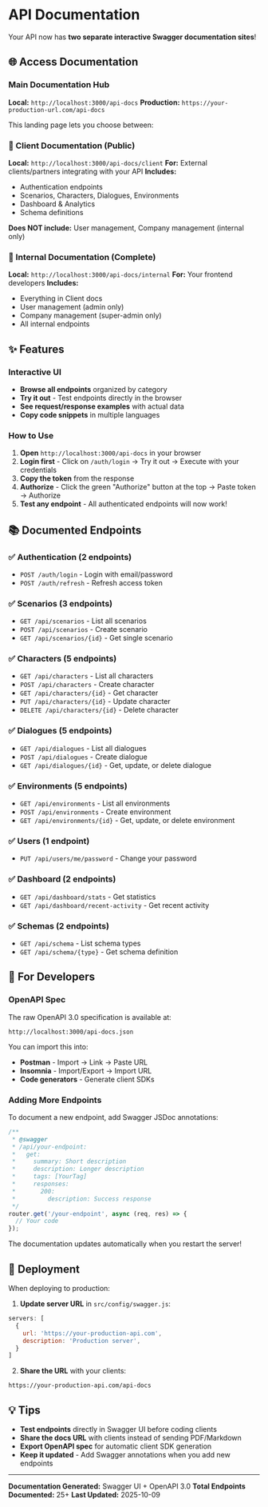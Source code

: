 # API Documentation

Your API now has **two separate interactive Swagger documentation sites**!

## 🌐 Access Documentation

### Main Documentation Hub
**Local:** `http://localhost:3000/api-docs`
**Production:** `https://your-production-url.com/api-docs`

This landing page lets you choose between:

### 📘 Client Documentation (Public)
**Local:** `http://localhost:3000/api-docs/client`
**For:** External clients/partners integrating with your API
**Includes:**
- Authentication endpoints
- Scenarios, Characters, Dialogues, Environments
- Dashboard & Analytics
- Schema definitions

**Does NOT include:** User management, Company management (internal only)

### 📕 Internal Documentation (Complete)
**Local:** `http://localhost:3000/api-docs/internal`
**For:** Your frontend developers
**Includes:**
- Everything in Client docs
- User management (admin only)
- Company management (super-admin only)
- All internal endpoints

## ✨ Features

### Interactive UI
- **Browse all endpoints** organized by category
- **Try it out** - Test endpoints directly in the browser
- **See request/response examples** with actual data
- **Copy code snippets** in multiple languages

### How to Use

1. **Open** `http://localhost:3000/api-docs` in your browser
2. **Login first** - Click on `/auth/login` → Try it out → Execute with your credentials
3. **Copy the token** from the response
4. **Authorize** - Click the green "Authorize" button at the top → Paste token → Authorize
5. **Test any endpoint** - All authenticated endpoints will now work!

## 📚 Documented Endpoints

### ✅ Authentication (2 endpoints)
- `POST /auth/login` - Login with email/password
- `POST /auth/refresh` - Refresh access token

### ✅ Scenarios (3 endpoints)
- `GET /api/scenarios` - List all scenarios
- `POST /api/scenarios` - Create scenario
- `GET /api/scenarios/{id}` - Get single scenario

### ✅ Characters (5 endpoints)
- `GET /api/characters` - List all characters
- `POST /api/characters` - Create character
- `GET /api/characters/{id}` - Get character
- `PUT /api/characters/{id}` - Update character
- `DELETE /api/characters/{id}` - Delete character

### ✅ Dialogues (5 endpoints)
- `GET /api/dialogues` - List all dialogues
- `POST /api/dialogues` - Create dialogue
- `GET /api/dialogues/{id}` - Get, update, or delete dialogue

### ✅ Environments (5 endpoints)
- `GET /api/environments` - List all environments
- `POST /api/environments` - Create environment
- `GET /api/environments/{id}` - Get, update, or delete environment

### ✅ Users (1 endpoint)
- `PUT /api/users/me/password` - Change your password

### ✅ Dashboard (2 endpoints)
- `GET /api/dashboard/stats` - Get statistics
- `GET /api/dashboard/recent-activity` - Get recent activity

### ✅ Schemas (2 endpoints)
- `GET /api/schema` - List schema types
- `GET /api/schema/{type}` - Get schema definition

## 🔧 For Developers

### OpenAPI Spec
The raw OpenAPI 3.0 specification is available at:
```
http://localhost:3000/api-docs.json
```

You can import this into:
- **Postman** - Import → Link → Paste URL
- **Insomnia** - Import/Export → Import URL
- **Code generators** - Generate client SDKs

### Adding More Endpoints

To document a new endpoint, add Swagger JSDoc annotations:

```javascript
/**
 * @swagger
 * /api/your-endpoint:
 *   get:
 *     summary: Short description
 *     description: Longer description
 *     tags: [YourTag]
 *     responses:
 *       200:
 *         description: Success response
 */
router.get('/your-endpoint', async (req, res) => {
  // Your code
});
```

The documentation updates automatically when you restart the server!

## 🚀 Deployment

When deploying to production:

1. **Update server URL** in `src/config/swagger.js`:
```javascript
servers: [
  {
    url: 'https://your-production-api.com',
    description: 'Production server',
  }
]
```

2. **Share the URL** with your clients:
```
https://your-production-api.com/api-docs
```

## 💡 Tips

- **Test endpoints** directly in Swagger UI before coding clients
- **Share the docs URL** with clients instead of sending PDF/Markdown
- **Export OpenAPI spec** for automatic client SDK generation
- **Keep it updated** - Add Swagger annotations when you add new endpoints

---

**Documentation Generated:** Swagger UI + OpenAPI 3.0
**Total Endpoints Documented:** 25+
**Last Updated:** 2025-10-09
